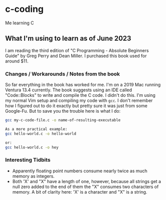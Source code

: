 # c-coding
Me learning C

## What I'm using to learn as of June 2023

I am reading the third edition of "C Programming - Absolute Beginners Guide" by
Greg Perry and Dean Miller. I purchased this book used for around $11.

### Changes / Workarounds / Notes from the book
So far everything in the book has worked for me. I'm on a 2019 Mac running
Ventura 13.4 currently. The book suggests using an IDE called "Code::Blocks" to
write and compile the C code. I didn't do this. I'm using my normal Vim setup
and compiling my code with `gcc`. I don't remember how I figured out to do it
exactly but pretty sure it was just from some Google-Fu. But to save you the
trouble here is what I do:
```bash
gcc my-c-code-file.c -o name-of-resulting-executable

As a more practical example:
gcc hello-world.c -o hello-world

or:
gcc hello-world.c -o hey
```

### Interesting Tidbits
- Apparently floating point numbers consume nearly twice as much memory as integers.
- Both 'X' and "X" have a length of one, however, because all strings get a
    null zero added to the end of them the "X" consumes two characters of
    memory. A bit of clarity here: 'X' is a character and "X" is a string.
